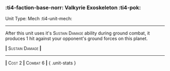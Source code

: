 ### :ti4-faction-base-norr: **Valkyrie Exoskeleton** :ti4-pok:

Unit Type: Mech :ti4-unit-mech:

---

After this unit uses it's <span style="font-variant:small-caps;">Sustain Damage</span> ability during ground combat, it produces 1 hit against your opponent's ground forces on this planet.

__|__ <span style="font-variant:small-caps;">Sustain Damage</span> __|__

---

__|__ <span style="font-variant:small-caps;">Cost 2</span> __|__ <span style="font-variant:small-caps;">Combat 6</span> __|__
{ .unit-stats }
